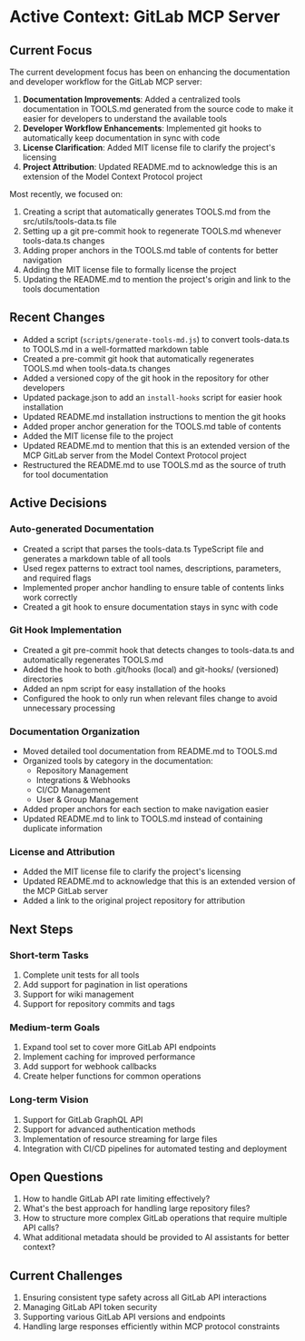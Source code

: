 # Active Context: GitLab MCP Server

## Current Focus
The current development focus has been on enhancing the documentation and developer workflow for the GitLab MCP server:

1. **Documentation Improvements**: Added a centralized tools documentation in TOOLS.md generated from the source code to make it easier for developers to understand the available tools
2. **Developer Workflow Enhancements**: Implemented git hooks to automatically keep documentation in sync with code
3. **License Clarification**: Added MIT license file to clarify the project's licensing
4. **Project Attribution**: Updated README.md to acknowledge this is an extension of the Model Context Protocol project

Most recently, we focused on:
1. Creating a script that automatically generates TOOLS.md from the src/utils/tools-data.ts file
2. Setting up a git pre-commit hook to regenerate TOOLS.md whenever tools-data.ts changes
3. Adding proper anchors in the TOOLS.md table of contents for better navigation
4. Adding the MIT license file to formally license the project
5. Updating the README.md to mention the project's origin and link to the tools documentation

## Recent Changes
- Added a script (`scripts/generate-tools-md.js`) to convert tools-data.ts to TOOLS.md in a well-formatted markdown table
- Created a pre-commit git hook that automatically regenerates TOOLS.md when tools-data.ts changes
- Added a versioned copy of the git hook in the repository for other developers
- Updated package.json to add an `install-hooks` script for easier hook installation
- Updated README.md installation instructions to mention the git hooks
- Added proper anchor generation for the TOOLS.md table of contents
- Added the MIT license file to the project
- Updated README.md to mention that this is an extended version of the MCP GitLab server from the Model Context Protocol project
- Restructured the README.md to use TOOLS.md as the source of truth for tool documentation

## Active Decisions

### Auto-generated Documentation
- Created a script that parses the tools-data.ts TypeScript file and generates a markdown table of all tools
- Used regex patterns to extract tool names, descriptions, parameters, and required flags
- Implemented proper anchor handling to ensure table of contents links work correctly
- Created a git hook to ensure documentation stays in sync with code

### Git Hook Implementation
- Created a git pre-commit hook that detects changes to tools-data.ts and automatically regenerates TOOLS.md
- Added the hook to both .git/hooks (local) and git-hooks/ (versioned) directories
- Added an npm script for easy installation of the hooks
- Configured the hook to only run when relevant files change to avoid unnecessary processing

### Documentation Organization
- Moved detailed tool documentation from README.md to TOOLS.md
- Organized tools by category in the documentation:
  - Repository Management
  - Integrations & Webhooks
  - CI/CD Management
  - User & Group Management
- Added proper anchors for each section to make navigation easier
- Updated README.md to link to TOOLS.md instead of containing duplicate information

### License and Attribution
- Added the MIT license file to clarify the project's licensing
- Updated README.md to acknowledge that this is an extended version of the MCP GitLab server
- Added a link to the original project repository for attribution

## Next Steps

### Short-term Tasks
1. Complete unit tests for all tools
2. Add support for pagination in list operations
3. Support for wiki management
4. Support for repository commits and tags

### Medium-term Goals
1. Expand tool set to cover more GitLab API endpoints
2. Implement caching for improved performance
3. Add support for webhook callbacks
4. Create helper functions for common operations

### Long-term Vision
1. Support for GitLab GraphQL API
2. Support for advanced authentication methods
3. Implementation of resource streaming for large files
4. Integration with CI/CD pipelines for automated testing and deployment

## Open Questions
1. How to handle GitLab API rate limiting effectively?
2. What's the best approach for handling large repository files?
3. How to structure more complex GitLab operations that require multiple API calls?
4. What additional metadata should be provided to AI assistants for better context?

## Current Challenges
1. Ensuring consistent type safety across all GitLab API interactions
2. Managing GitLab API token security
3. Supporting various GitLab API versions and endpoints
4. Handling large responses efficiently within MCP protocol constraints
